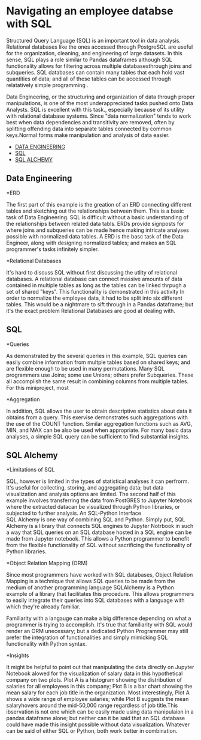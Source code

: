 # Navigating an employee databse with SQL



Structured Query Language (SQL) is an important tool in data analysis. Relational databases like the ones accessed through PostgreSQL are useful for the organization, cleaning, and engineering of large datasets. In this sense, SQL plays a role similar to Pandas dataframes 
although SQL functionality allows for filtering across multiple databasesthrough joins and subqueries. SQL databases can contain many tables that each hold vast quantities of data; and all of these tables can be accessed through relatatively simple programming .

Data Engineering, or the structuring and organization of data through proper manipulations, is one of the most underappreciated tasks pushed onto Data Analysts. SQL is excellent with this task., especially because of its utility with relational database systems. 
 Since "data normalization" tends to work best when data dependencies and transitivity are removed, often by splitting offending data into separate tables connected by common keys.Normal forms make manipulation and analysis of data easier. 
 
* [DATA ENGINEERING](#data-engineering)
* [SQL](#sql)
* [SQL ALCHEMY](#sql-alchemy)

## Data Engineering

*ERD

The first part of this example is the greation of an ERD connecting different tables and sketching out the relationships between them. This is a basic task of Data Engineering. SQL is difficult without a basic understanding of the relationships between related data tabls. ERDs provide signposts for where joins and subqueries can be made hence making intricate analyses possible with normalized data tables. A ERD is the basc task of the Data Engineer, along with designing normalized tables; and makes an SQL programmer's tasks infinitely simpler. 

*Relational Databases

It's hard to discuss SQL without first discussing the utlity of relational databases. A relational database can connect massive amounts of data contained in multiple tables as long as the tables can be linked thrpugh a set of shared "keys". This functionality is demonstrated in this activity
In order to normalize the employee data, it had to be split into six different tables. This would be a nightmare to sift through in a Pandas dataframe; but it's the exact problem Relational Databases are good at dealing with. 

## SQL

*Queries

As demonstrated by the several queries in this example, SQL queries can easily combine information
from multple tables based on shared keys; and are flexible enough to be used in many permutations. Many SQL programmers use Joins; some use Unions; others prefer Subqueries. These all accomplish the same result in combining columns from multiple tables. For this miniproject, most

*Aggregation

In addition, SQL allows the user to obtain descriptive statistics about data it obtains from a query. This exervise demonstrates such aggregations with the use of the COUNT function. Similar aggregation functions such as AVG, MIN, and MAX can be also be used when appropriate. For many basic data analyses, a simple SQL query can be sufficient to find substantial insights. 


## SQL Alchemy

*Limitations of SQL

SQL, however is limited in the types of statistical analyses it can perfrorm. It's useful for collecting, storing, and aggregating data; but data visualization and analysis options are limited. The second half of this example involves 
transferring the data from PostGRES to Jupyter Notebook where the extracted datacan be visualized through Python libraries, or subjected to further analysis.
An SQL-Python Interface  
SQL Alchemy is one way of combining SQL and Python. Simply put, SQL Alchemy is a library that connects SQL engines to Jupyter Notrbook in such a way that 
SQL queries on an SQL database hosted in a SQL engine can be made from Jupyter notebook. This allows a Python programmer to benefit from the flexible functionality of SQL without sacrificing the functionality of Python libraries. 

*Object Relation Mapping (ORM)

Since most programmers have worked with SQL databases, Object Relation Mapping is a technique that allows SQL queries to be made from the medium of another programming language SQLAlchemy is a Python example of a library that facilitates this procedure. This allows programmers to easily integrate their queries into SQL databases with a language with which they're already familiar. 

Familiarity with a langauge can make a big difference depending on what a programmer is trying to accomplish.
It's true that familiarity with SQL would render an ORM unecessary; but a dedicated Python Programmer may still prefer the integration of functionalities and simply mimicking SQL functionality with Python syntax.  

*Insights

It might be helpful to point out that manipulating the data directly on Jupyter Notebook alowed for the visualization of salary data in this hypothetical company on two plots. 
Plot A is a histogram showing the distribution of salaries for all employees in this company; Plot B is a bar chart showing the mean salary for each job title in the organization. Most interestingly, Plot A shows a wide range of employee salaries; while Plot B suggests the mean salaryhovers around the mid-50,000 range regardless of job title.This ibservation is not one which can be easily made using data manipulaion in a pandas dataframe alone; but neither can it be said that an SQL database could have made this insight possible without data visualization. Whatever can be said of either SQL or Python, both work better in combination.  


